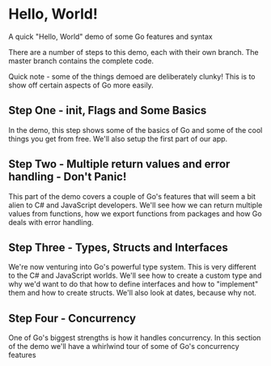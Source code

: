 # Hello, World!
A quick "Hello, World" demo of some Go features and syntax

There are a number of steps to this demo, each with their own branch.  The master branch contains the complete code.

Quick note - some of the things demoed are deliberately clunky!  This is to show off certain aspects of Go more easily.

## Step One - init, Flags and Some Basics
In the demo, this step shows some of the basics of Go and some of the cool things you get from free.  We'll also setup the first part of our app.

## Step Two - Multiple return values and error handling - Don't Panic!
This part of the demo covers a couple of Go's features that will seem a bit alien to C# and JavaScript developers.  We'll see how we can return multiple values from functions, how we export functions from packages and how Go deals with error handling.

## Step Three - Types, Structs and Interfaces
We're now venturing into Go's powerful type system.  This is very different to the C# and JavaScript worlds. We'll see how to create a custom type and why we'd want to do that how to define interfaces and how to "implement" them and how to create structs.  We'll also look at dates, because why not.

## Step Four - Concurrency
One of Go's biggest strengths is how it handles concurrency.  In this section of the demo we'll have a whirlwind tour of some of Go's concurrency features
